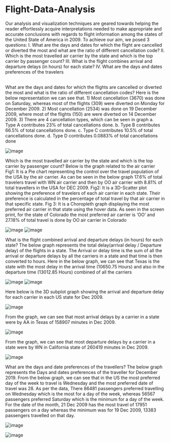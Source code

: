 # Flight-Data-Analysis
Our analysis and visualization techniques are geared towards helping the reader
effortlessly acquire interpretations needed to make appropriate and accurate
conclusions with regards to flight information among the states of the United State of
America in 2009. To achieve our aim, we posed 3 questions:
I. What are the days and dates for which the flight are cancelled or diverted
the most and what are the ratio of different cancellation code?
II. Which is the most travelled air carrier by the state and which is the top
carrier by passenger count?
III. What is the flight combines arrival and departure delays (in hours) for
each state?
IV. What are the days and dates preferences of the travelers

<br>
What are the days and dates for which the flights are cancelled or diverted the
most and what is the ratio of different cancellation codes?
Here is the below representation we can see that.
1) Most cancellation (3670) was done on Saturday, whereas most of the flights (309) were
diverted on Monday for December 2009.
2) Most cancellation (2534) was done on 19 December 2009, where most of the flights (150)
are were diverted on 14 December 2009.
3) There are 4 cancellation types, which can be seen in graph
a. Type A contributes 23% of total cancellations done.
b. Type B contributes 66.5% of total cancellations done.
c. Type C contributes 10.5% of total cancellations done.
d. Type D contributes 0.0883% of total cancellations done

![image](https://github.com/Sreyanth99/Flight-Data-Analysis/assets/6060592/ba83108e-f7f4-497d-8859-9f467ae00ef6)

Which is the most travelled air carrier by the state and which is the top carrier
by passenger count?
Below is the graph related to the air carrier
Fig1: It is a Pie chart representing the control over the travel population of the USA by the air carrier. As
can be seen in the below graph 17.6% of total travelers travel with WN air carrier and then by OO air
carrier with 8.81% of total travellers in the USA for DEC 2009.
Fig2: It is a 3D-Scatter plot showing the preference of travelers of each air carrier in each state. 
Their preference is calculated in the percentage of total travel by that air carrier in that specific state.
Fig 3: It is a Choropleth graph displaying the most preferred air carrier in that state using the hover data.
As seen in the screen print, for the state of Colorado the most preferred air carrier is ‘OO’ and 27.18% of
total travel is done by OO air carrier in Colorado

![image](https://github.com/Sreyanth99/Flight-Data-Analysis/assets/6060592/a009e8cf-0943-4d13-a3e9-ad1853cbb9cf)
![image](https://github.com/Sreyanth99/Flight-Data-Analysis/assets/6060592/c4aa348e-8ee6-4c35-bc76-1ac0c422dcf3)

What is the flight combined arrival and departure delays (in hours) for each state?
The below graph represents the total delay(arrival delay / Departure delay) of the flights in a state. The
Arrival or delay time is the sum of all the arrival or departure delays by all the carriers in a state and
that time is then converted to hours.
Here in the below graph, we can see that Texas is the state with the most delay in the arrival time
(10650.75 Hours) and also in the departure time (13012.85 Hours) combined of all the carriers

![image](https://github.com/Sreyanth99/Flight-Data-Analysis/assets/6060592/291ab959-2878-4b6c-8372-d24994120e0f)
![image](https://github.com/Sreyanth99/Flight-Data-Analysis/assets/6060592/750f3193-5f36-4752-bdcf-18b8f6900ead)

Here below is the 3D subplot graph showing the arrival and departure delay for each carrier in each US
state for Dec 2009.

![image](https://github.com/Sreyanth99/Flight-Data-Analysis/assets/6060592/4cf44265-01eb-43d9-b3e9-250227268bfb)

From the graph, we can see that most arrival delays by a carrier in a state were by AA in Texas of
158907 minutes in Dec 2009.

![image](https://github.com/Sreyanth99/Flight-Data-Analysis/assets/6060592/aba7d688-9b85-4199-a014-2e8fb23925e5)

From the graph, we can see that most departure delays by a carrier in a state were by WN in California
state of 260419 minutes in Dec 2009.

![image](https://github.com/Sreyanth99/Flight-Data-Analysis/assets/6060592/5847b1a8-2abb-4d8c-b1e9-de1933152b4e)

What are the days and date preferences of the travellers?
The below graph represents the Days and dates preferences of the traveller for December 2019.
From the below graph, we can see that in the US the most preferred day of the week to travel is Wednesday
and the most preferred date of travel was 28.
As per the data,
There 86481 passengers preferred travelling on Wednesday which is the most for a day of the week,
whereas 56567 passengers preferred Saturday which is the minimum for a day of the week.
For the date of the month, 21 Dec 2009 has the most travel of 17951 passengers on a day whereas the
minimum was for 19 Dec 2009, 13383 passengers travelled on that day.

![image](https://github.com/Sreyanth99/Flight-Data-Analysis/assets/6060592/58a1d95b-9c60-4472-be2c-36accf8d1bfd)

![image](https://github.com/Sreyanth99/Flight-Data-Analysis/assets/6060592/69d2d915-c62f-461c-a271-ebc5c125eae5)







